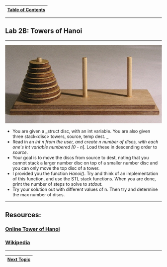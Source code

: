 |[Table of Contents](/00-Table-of-Contents.md)|
|---|

---


## Lab 2B: Towers of Hanoi

---

![](/assets/Tower_of_Hanoi.jpeg)

* You are given a _struct disc, with an int variable. You are also given three stack&lt;disc&gt; towers, source, temp dest. _
* Read in an _int n from the user, and create n number of discs, with each one's int variable numbered \[0 - n_\]. Load these in descending order to _source_.
* Your goal is to move the discs from source to dest, noting that you cannot stack a larger number disc on top of a smaller number disc and you can only move the top disc of a tower. 
* I provided you the function _Hanoi\(\)_. Try and think of an implementation of this function, and use the STL stack functions. When you are done, print the number of steps to solve to _stdout._
* Try your solution out with different values of n. Then try and determine the max number of discs. 

---

## Resources:

### [Online Tower of Hanoi](https://www.mathsisfun.com/games/towerofhanoi.html)

### [Wikipedia](https://en.wikipedia.org/wiki/Tower_of_Hanoi)

---

|[Next Topic](/ch03_Object_Oriented_Programming/README.md)|
|---|
